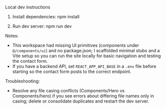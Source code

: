 Local dev instructions

1. Install dependencies:
   npm install

2. Run dev server:
   npm run dev

Notes:
- This workspace had missing UI primitives (components under `@/components/ui`) and no package.json; I scaffolded minimal stubs and a Vite setup so you can run the site locally for basic navigation and testing the contact form.
- If you have a backend API, set `REACT_APP_API_BASE` in a `.env` file before starting so the contact form posts to the correct endpoint.

Troubleshooting:
- Resolve any file casing conflicts (Components/Hero vs Components/hero) if you see errors about differing file names only in casing; delete or consolidate duplicates and restart the dev server.

